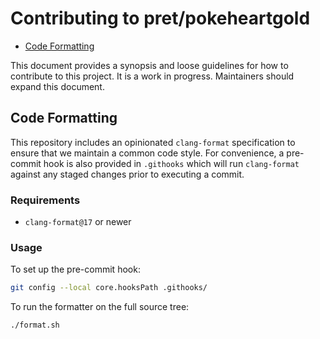 # Contributing to pret/pokeheartgold

<!--toc:start-->
- [Code Formatting](#code-formatting)
<!--toc:end-->

This document provides a synopsis and loose guidelines for how to contribute to this project. It is a work in progress. Maintainers should expand this document.

## Code Formatting

This repository includes an opinionated `clang-format` specification to ensure that we maintain a common code style. For convenience, a pre-commit hook is also provided in `.githooks` which will run `clang-format` against any staged changes prior to executing a commit.

### Requirements

- `clang-format@17` or newer

### Usage

To set up the pre-commit hook:

```sh
git config --local core.hooksPath .githooks/
```

To run the formatter on the full source tree:

```bash
./format.sh
```


